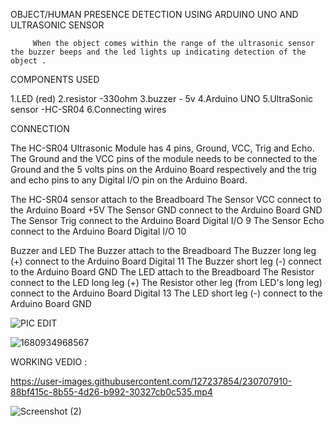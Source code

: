 OBJECT/HUMAN PRESENCE DETECTION USING ARDUINO UNO AND ULTRASONIC SENSOR

         When the object comes within the range of the ultrasonic sensor the buzzer beeps and the led lights up indicating detection of the object .
         
                  
COMPONENTS USED

1.LED (red)
2.resistor -330ohm
3.buzzer - 5v
4.Arduino UNO 
5.UltraSonic sensor -HC-SR04 
6.Connecting wires


CONNECTION

   The HC-SR04 Ultrasonic Module has 4 pins, Ground, VCC, Trig and Echo. The Ground and the VCC pins of the module needs to be connected to the Ground and the 5 volts pins on the Arduino Board respectively and the trig and echo pins to any Digital I/O pin on the Arduino Board.

The HC-SR04 sensor attach to the Breadboard
The Sensor VCC connect to the Arduino Board +5V
The Sensor GND connect to the Arduino Board GND
The Sensor Trig connect to the Arduino Board Digital I/O 9
The Sensor Echo connect to the Arduino Board Digital I/O 10

Buzzer and LED
The Buzzer attach to the Breadboard
The Buzzer long leg (+) connect to the Arduino Board Digital 11
The Buzzer short leg (-) connect to the Arduino Board GND
The LED attach to the Breadboard
The Resistor connect to the LED long leg (+)
The Resistor other leg (from LED's long leg) connect to the Arduino Board Digital 13
The LED short leg (-) connect to the Arduino Board GND 



![PIC EDIT](https://user-images.githubusercontent.com/127237854/230707755-dd0de65a-c3e2-4484-8a7d-35a3dc02a7cd.jpg)



![1680934968567](https://user-images.githubusercontent.com/127237854/230707763-9a8d5117-c3cc-418a-a3d1-af9571c2bb3d.jpg)



WORKING VEDIO :



https://user-images.githubusercontent.com/127237854/230707910-88bf415c-8b55-4d26-b992-30327cb0c535.mp4



![Screenshot (2)](https://user-images.githubusercontent.com/127237854/230707997-10bee56a-a543-4d00-a6ac-4d0cd6f40683.png)







